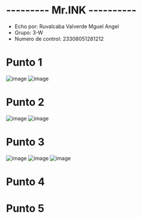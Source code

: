 # --------- Mr.INK ----------
- Echo por: Ruvalcaba Valverde Mguel Angel
- Grupo: 3-W
- Numero de control: 23308051281212

# Punto 1
![image](https://github.com/user-attachments/assets/1a31dc5a-c339-4cbf-a095-fea75294d007)
![image](https://github.com/user-attachments/assets/7552af26-88ea-4f18-9bc6-a3809c73fd52)

# Punto 2
![image](https://github.com/user-attachments/assets/230c1307-5fe3-4882-a506-584054e20fd1)
![image](https://github.com/user-attachments/assets/08d6a3e8-d305-4ce2-b722-5c5a6dfb6776)

# Punto 3
![image](https://github.com/user-attachments/assets/b1696977-6921-46d7-b660-49e20cc684ac)
![image](https://github.com/user-attachments/assets/4f90ffcc-2bf6-4681-992d-1e931d869824)
![image](https://github.com/user-attachments/assets/d9947814-529c-413a-9f27-87f2aa0a7470)

# Punto 4

# Punto 5
